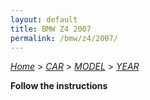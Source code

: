 ```yaml
---
layout: default
title: BMW Z4 2007
permalink: /bmw/z4/2007/
---
```

[*Home*](/) > [*CAR*](/car/) > [*MODEL*](/car/model/) > [*YEAR*](/car/model/year/)

**Follow the instructions**